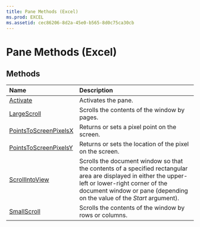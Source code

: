 ```yaml
---
title: Pane Methods (Excel)
ms.prod: EXCEL
ms.assetid: cec86206-8d2a-45e0-b565-8d0c75ca30cb
---
```



# Pane Methods (Excel)

## Methods



|**Name**|**Description**|
|:-----|:-----|
|[Activate](pane-activate-method-excel.md)|Activates the pane. |
|[LargeScroll](pane-largescroll-method-excel.md)|Scrolls the contents of the window by pages.|
|[PointsToScreenPixelsX](pane-pointstoscreenpixelsx-method-excel.md)|Returns or sets a pixel point on the screen.|
|[PointsToScreenPixelsY](pane-pointstoscreenpixelsy-method-excel.md)|Returns or sets the location of the pixel on the screen.|
|[ScrollIntoView](pane-scrollintoview-method-excel.md)|Scrolls the document window so that the contents of a specified rectangular area are displayed in either the upper-left or lower-right corner of the document window or pane (depending on the value of the  _Start_ argument).|
|[SmallScroll](pane-smallscroll-method-excel.md)|Scrolls the contents of the window by rows or columns.|

